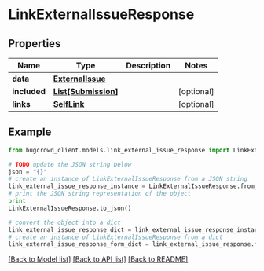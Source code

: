 # LinkExternalIssueResponse


## Properties

Name | Type | Description | Notes
------------ | ------------- | ------------- | -------------
**data** | [**ExternalIssue**](ExternalIssue.md) |  | 
**included** | [**List[Submission]**](Submission.md) |  | [optional] 
**links** | [**SelfLink**](SelfLink.md) |  | [optional] 

## Example

```python
from bugcrowd_client.models.link_external_issue_response import LinkExternalIssueResponse

# TODO update the JSON string below
json = "{}"
# create an instance of LinkExternalIssueResponse from a JSON string
link_external_issue_response_instance = LinkExternalIssueResponse.from_json(json)
# print the JSON string representation of the object
print
LinkExternalIssueResponse.to_json()

# convert the object into a dict
link_external_issue_response_dict = link_external_issue_response_instance.to_dict()
# create an instance of LinkExternalIssueResponse from a dict
link_external_issue_response_form_dict = link_external_issue_response.from_dict(link_external_issue_response_dict)
```
[[Back to Model list]](../README.md#documentation-for-models) [[Back to API list]](../README.md#documentation-for-api-endpoints) [[Back to README]](../README.md)


